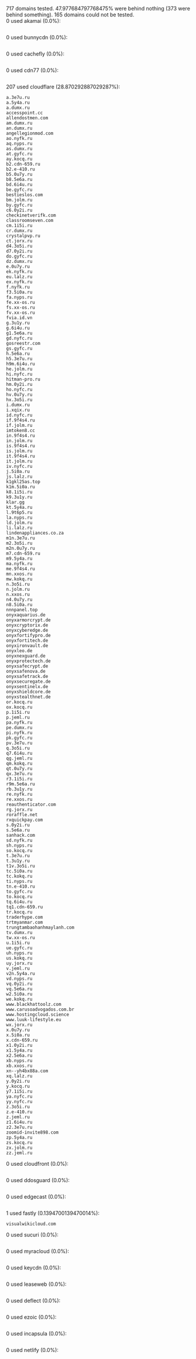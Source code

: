 717 domains tested. 47.977684797768475% were behind nothing (373 were behind something). 165 domains could not be tested.<br>
0 used akamai (0.0%):
```

```

0 used bunnycdn (0.0%):
```

```

0 used cachefly (0.0%):
```

```

0 used cdn77 (0.0%):
```

```

207 used cloudflare (28.870292887029287%):
```
a.3e7u.ru
a.5y4a.ru
a.dumx.ru
accesspoint.cc
allendostmen.com
am.dumx.ru
an.dumx.ru
angellegionmod.com
ao.nyfk.ru
aq.nyps.ru
as.dumx.ru
at.gyfc.ru
ay.kocq.ru
b2.cdn-659.ru
b2.e-410.ru
b5.0u7y.ru
b8.5e6a.ru
bd.6i4u.ru
be.gyfc.ru
bestieslos.com
bm.jolm.ru
by.gyfc.ru
c6.0y2i.ru
checkinetverifk.com
classroomseven.com
cm.1i5i.ru
cr.dumx.ru
crystalpvp.ru
ct.jorx.ru
d4.3o5i.ru
d7.0y2i.ru
do.gyfc.ru
dz.dumx.ru
e.0u7y.ru
ek.nyfk.ru
eu.lalz.ru
ex.nyfk.ru
f.nyfk.ru
f3.5i0a.ru
fa.nyps.ru
fe.xx-os.ru
fs.xx-os.ru
fv.xx-os.ru
fvia.id.vn
g.3u1y.ru
g.6i4u.ru
g1.5e6a.ru
gd.nyfc.ru
gosreestr.com
gs.gyfc.ru
h.5e6a.ru
h5.3e7u.ru
h9m.6i4u.ru
he.jolm.ru
hi.nyfc.ru
hitman-pro.ru
hm.0y2i.ru
ho.nyfc.ru
hv.0u7y.ru
hx.3o5i.ru
i.dumx.ru
i.xqix.ru
id.nyfc.ru
if.9f4s4.ru
if.jolm.ru
imtoken8.cc
in.9f4s4.ru
in.jolm.ru
is.9f4s4.ru
is.jolm.ru
it.9f4s4.ru
it.jolm.ru
iv.nyfc.ru
j.5i0a.ru
js.lalz.ru
k1gkl25as.top
k1m.5i0a.ru
k8.1i5i.ru
k9.3u1y.ru
klar.gg
kt.5y4a.ru
l.9t6p5.ru
la.nyps.ru
ld.jolm.ru
li.lalz.ru
lindenappliances.co.za
m1n.3e7u.ru
m2.3o5i.ru
m2n.0u7y.ru
m7.cdn-659.ru
m9.5y4a.ru
ma.nyfk.ru
me.9f4s4.ru
mn.xxos.ru
mw.kokq.ru
n.3o5i.ru
n.jolm.ru
n.xxos.ru
n4.0u7y.ru
n8.5i0a.ru
nnnpanel.top
onyxaquarius.de
onyxarmorcrypt.de
onyxcryptorix.de
onyxcyberedge.de
onyxfortifypro.de
onyxfortitech.de
onyxironvault.de
onyxleo.de
onyxnexguard.de
onyxprotectech.de
onyxsafecrypt.de
onyxsafenova.de
onyxsafetrack.de
onyxsecuregate.de
onyxsentinelx.de
onyxshieldcore.de
onyxstealthnet.de
or.kocq.ru
ox.kocq.ru
p.1i5i.ru
p.jeml.ru
pa.nyfk.ru
pe.dumx.ru
pi.nyfk.ru
pk.gyfc.ru
pv.3e7u.ru
q.3o5i.ru
q7.6i4u.ru
qg.jeml.ru
qm.kokq.ru
qt.0u7y.ru
qx.3e7u.ru
r3.1i5i.ru
r9m.5e6a.ru
rb.3u1y.ru
re.nyfk.ru
re.xxos.ru
reauthenticator.com
rg.jorx.ru
roraffle.net
rxquickpay.com
s.0y2i.ru
s.5e6a.ru
sanhack.com
sd.nyfk.ru
sh.nyps.ru
so.kocq.ru
t.3e7u.ru
t.3u1y.ru
t1v.3o5i.ru
tc.5i0a.ru
tc.kokq.ru
ti.nyps.ru
tn.e-410.ru
to.gyfc.ru
to.kocq.ru
tq.6i4u.ru
tq1.cdn-659.ru
tr.kocq.ru
traderhype.com
trtmyanmar.com
trungtambaohanhmaylanh.com
tv.dumx.ru
tw.xx-os.ru
u.1i5i.ru
ue.gyfc.ru
uh.nyps.ru
us.kokq.ru
uy.jorx.ru
v.jeml.ru
v2n.5y4a.ru
vd.nyps.ru
vq.0y2i.ru
vq.5e6a.ru
w2.5i0a.ru
we.kokq.ru
www.blackhattoolz.com
www.carusoadvogados.com.br
www.hostingcloud.science
www.luuk-lifestyle.eu
wx.jorx.ru
x.0u7y.ru
x.5i0a.ru
x.cdn-659.ru
x1.0y2i.ru
x1.5y4a.ru
x2.5e6a.ru
xb.nyps.ru
xb.xxos.ru
xn--yh4bx88a.com
xq.lalz.ru
y.0y2i.ru
y.kocq.ru
y7.1i5i.ru
ya.nyfc.ru
yy.nyfc.ru
z.3o5i.ru
z.e-410.ru
z.jeml.ru
z1.6i4u.ru
z2.3e7u.ru
zoomid-invite898.com
zp.5y4a.ru
zs.kocq.ru
zx.jolm.ru
zz.jeml.ru
```

0 used cloudfront (0.0%):
```

```

0 used ddosguard (0.0%):
```

```

0 used edgecast (0.0%):
```

```

1 used fastly (0.1394700139470014%):
```
visualwikicloud.com
```

0 used sucuri (0.0%):
```

```

0 used myracloud (0.0%):
```

```

0 used keycdn (0.0%):
```

```

0 used leaseweb (0.0%):
```

```

0 used deflect (0.0%):
```

```

0 used ezoic (0.0%):
```

```

0 used incapsula (0.0%):
```

```

0 used netlify (0.0%):
```

```
